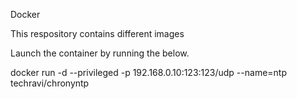 Docker

This respository contains different images

Launch the container by running the below.

docker run -d --privileged -p 192.168.0.10:123:123/udp  --name=ntp techravi/chronyntp

